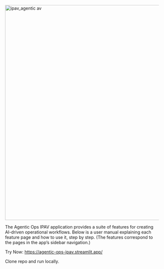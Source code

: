 
<img width="937" height="706" alt="ipav_agentic av" src="https://github.com/user-attachments/assets/7b26b308-8419-476d-af95-0e7d1844dd9d" />

The Agentic Ops IPAV application provides a suite of features for creating AI-driven operational workflows. Below is a user manual explaining each feature page and how to use it, step by step. (The features correspond to the pages in the app’s sidebar navigation.)

Try Now:
https://agentic-ops-ipav.streamlit.app/

Clone repo and run locally.

